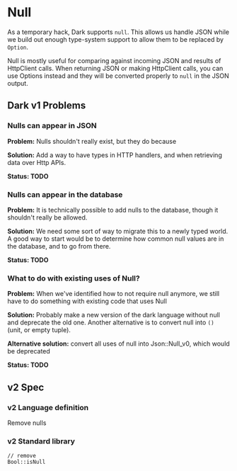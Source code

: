 # Null

As a temporary hack, Dark supports `null`. This allows us handle JSON while we build out enough type-system support to allow them to be replaced by `Option`.

Null is mostly useful for comparing against incoming JSON and results of HttpClient calls. When returning JSON or making HttpClient calls, you can use Options instead and they will be converted properly to `null` in the JSON output.

## Dark v1 Problems

### Nulls can appear in JSON

**Problem:** Nulls shouldn't really exist, but they do because 

**Solution:** Add a way to have types in HTTP handlers, and when retrieving data over Http APIs.

**Status: TODO**

### Nulls can appear in the database

**Problem:** It is technically possible to add nulls to the database, though it shouldn't really be allowed. 

**Solution:** We need some sort of way to migrate this to a newly typed world. A good way to start would be to determine how common null values are in the database, and to go from there.

**Status: TODO**

### **What to do with existing uses of** Null?

**Problem:** When we've identified how to not require null anymore, we still have to do something with existing code that uses Null

**Solution:** Probably make a new version of the dark language without null and deprecate the old one. Another alternative is to convert null into `()` \(unit, or empty tuple\).

**Alternative solution:** convert all uses of null into Json::Null\_v0, which would be deprecated

**Status: TODO**

## v2 Spec

### v2 Language definition

Remove nulls

### v2 Standard library

```text
// remove
Bool::isNull
```

### 

### 

